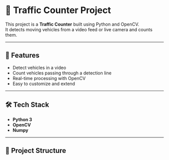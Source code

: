 ﻿# 🚦 Traffic Counter Project

This project is a **Traffic Counter** built using Python and OpenCV.  
It detects moving vehicles from a video feed or live camera and counts them.

---

## 📌 Features
- Detect vehicles in a video
- Count vehicles passing through a detection line
- Real-time processing with OpenCV
- Easy to customize and extend

---

## 🛠️ Tech Stack
- **Python 3**
- **OpenCV**
- **Numpy**

---

## 📂 Project Structure



